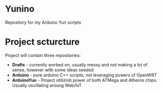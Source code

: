 # Yunino

Repository for my Arduino Yun scripts

# Project scturcture

Project will contain three repositories:
  - **Drafts** - currently worked on, usually messy and not making a lot of sense, however with some ideas seeded
  - **Arduino** - pure arduino C++ scripts, not leveraging powers of OpenWRT
  - **ArduinoYun** - Project utilizinb power of both ATMega and Atheros chips. Usually oscillating aroung Web/IoT
